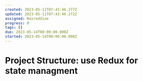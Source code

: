 ```yaml
---
created: 2023-05-11T07:43:46.277Z
updated: 2023-05-11T07:43:46.272Z
assigned: Nasreddine
progress: 0
tags: []
due: 2023-05-14T00:00:00.000Z
started: 2023-05-14T00:00:00.000Z
---
```


# Project Structure: use Redux for state managment
